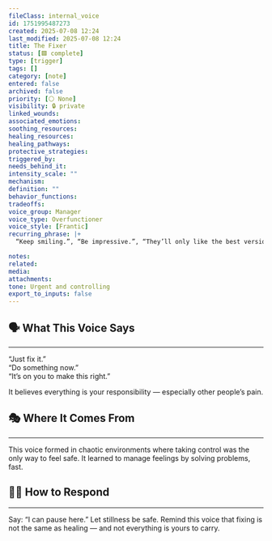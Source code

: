 ```yaml
---
fileClass: internal_voice
id: 1751995487273
created: 2025-07-08 12:24
last_modified: 2025-07-08 12:24
title: The Fixer
status: [🟩 complete]
type: [trigger]
tags: []
category: [note]
entered: false
archived: false
priority: [⚪ None]
visibility: 🔒 private
linked_wounds: 
associated_emotions: 
soothing_resources: 
healing_resources: 
healing_pathways: 
protective_strategies: 
triggered_by: 
needs_behind_it: 
intensity_scale: ""
mechanism: 
definition: ""
behavior_functions: 
tradeoffs: 
voice_group: Manager
voice_type: Overfunctioner
voice_style: [Frantic]
recurring_phrase: |+
  “Keep smiling.”, “Be impressive.”, “They’ll only like the best version of you.”

notes: 
related: 
media: 
attachments: 
tone: Urgent and controlling
export_to_inputs: false
---
```


## 🗣️ What This Voice Says
---
“Just fix it.”  
“Do something now.”  
“It’s on you to make this right.”

It believes everything is your responsibility — especially other people’s pain.

## 🎭 Where It Comes From
---
This voice formed in chaotic environments where taking control was the only way to feel safe. It learned to manage feelings by solving problems, fast.

## 🧘‍♂️ How to Respond
---
Say: “I can pause here.” Let stillness be safe. Remind this voice that fixing is not the same as healing — and not everything is yours to carry.
